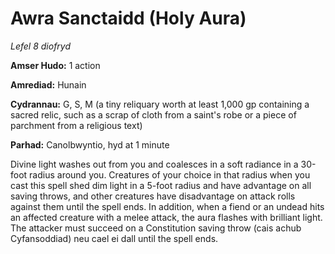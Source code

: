 # Awra Sanctaidd (Holy Aura)

*Lefel 8 diofryd*

**Amser Hudo:** 1 action

**Amrediad:** Hunain

**Cydrannau:** G, S, M (a tiny reliquary worth at least 1,000 gp containing a sacred relic, such as a scrap of cloth from a saint's robe or a piece of parchment from a religious text)

**Parhad:** Canolbwyntio, hyd at 1 minute

Divine light washes out from you and coalesces in a soft radiance in a 30-foot radius around you. Creatures of your choice in that radius when you cast this spell shed dim light in a 5-foot radius and have advantage on all saving throws, and other creatures have disadvantage on attack rolls against them until the spell ends. In addition, when a fiend or an undead hits an affected creature with a melee attack, the aura flashes with brilliant light. The attacker must succeed on a Constitution saving throw (cais achub Cyfansoddiad) neu cael ei dall until the spell ends.